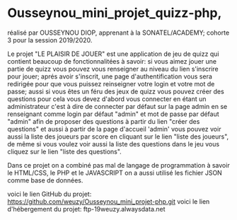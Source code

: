 # Ousseynou_mini_projet_quizz-php,
réalisé par OUSSEYNOU DIOP, apprenant à la SONATEL/ACADEMY; cohorte 3 pour la session 2019/2020.

Le projet "LE PLAISIR DE JOUER" est une application de jeu de quizz qui contient beaucoup de fonctionnalitées à savoir:
si vous aimez jouer une partie de quizz vous pouvez vous renseigner au niveau du lien s'inscrire pour jouer;
aprés avoir s'inscrit, une page d'authentification vous sera redirigée pour que vous puissez reinseigner votre login et
votre mot de passe; aussi si vous êtes un féru des jeux de quizz vous pouvez créer des questions pour cela vous devez d'abord vous
connecter en étant un administrateur c'est à dire de connecter par défaut sur la page admin en se renseignant comme login par défaut
"admin" et mot de passe par défaut "admin" afin de proposer des questions à partir du lien "créer des questions" et aussi à partir de la
page d'accueil 'admin' vous pouvez voir aussi la liste des joueurs par score en cliquant sur le lien "liste des joueurs", de même si vous
voulez voir aussi la liste des questions dans le jeu vous cliquez sur le lien "liste des questions".

Dans ce projet on a combiné pas mal de langage de programmation à savoir le HTML/CSS, le PHP et le JAVASCRIPT on a aussi utilisé les 
fichier JSON comme base de données.

voici le lien GitHub du projet: https://github.com/weuzy/Ousseynou_mini_projet-php.git
voici le lien d'hébergement du projet:  ftp-19weuzy.alwaysdata.net
